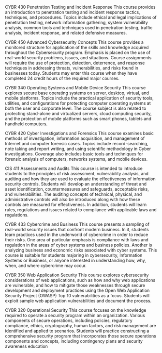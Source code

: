 CYBR 430
Penetration Testing and Incident Response
This course provides an introduction to penetration testing and incident response tactics, techniques, and procedures. Topics include ethical and legal implications of penetration testing, network information gathering, system vulnerability analysis, common tools and techniques used in penetration testing, traffic analysis, incident response, and related defensive measures.

CYBR 450
Advanced Cybersecurity Concepts
This course provides a monitored structure for application of the skills and knowledge acquired throughout the Cybersecurity program. Emphasis is placed on the use of real-world security problems, issues, and situations. Course assignments will require the use of protection, detection, deterrence, and response techniques in addressing threats, vulnerabilities, and risks found in businesses today. Students may enter this course when they have completed 24 credit hours of the required major courses.

CYBR 340
Operating Systems and Mobile Device Security
This course explores secure base operating systems on server, desktop, virtual, and mobile platforms. Topics include the practical application of security tools, utilities, and configurations for protecting computer operating systems at both the user and corporate level. The course subject is also related to protecting stand-alone and virtualized servers, cloud computing security, and the protection of mobile platforms such as smart phones, tablets and handheld computers.

CYBR 420
Cyber Investigations and Forensics
This course examines basic methods of investigation, information acquisition, and management of Internet and computer forensic cases. Topics include record-searching, note taking and report writing, and using scientific methodology in Cyber investigations. Coverage also includes basic tools and techniques for forensic analysis of computers, networks systems, and mobile devices.

CIS 411
Assessments and Audits
This course is intended to introduce students to the principles of risk assessment, vulnerability analysis, and auditing and how they are used to evaluate the effectiveness of information security controls. Students will develop an understanding of threat and asset identification, countermeasures and safeguards, acceptable risks, and vulnerabilities. The auditing concepts of technical, physical, and administrative controls will also be introduced along with how these controls are measured for effectiveness. In addition, students will learn rules, regulations and issues related to compliance with applicable laws and regulations.

CYBR 433
Cybercrime and Business
This course presents a sampling of real-world security issues that confront modern business. In it, students learn practices used in the underworld of cybercrime in order to reduce their risks. One area of particular emphasis is compliance with laws and regulation in the areas of cyber systems and business policies. Another is analyzing business and economic risks associated with cyber systems. This course is suitable for students majoring in cybersecurity, Information Systems or Business, or anyone interested in understanding how, why, when, and where cybercrime may occur.

CYBR 350
Web Application Security
This course explores cybersecurity considerations of web applications, such as how and why web applications are vulnerable, and how to mitigate those weaknesses through secure development and deployment practices using the Open Web Application Security Project (OWASP) Top 10 vulnerabilities as a focus. Students will exploit sample web application vulnerabilities and document the process. 

CYBR 320
Operational Security
This course focuses on the knowledge required to operate a security program within an organization. Various components of secure operations, including policies, regulatory compliance, ethics, cryptography, human factors, and risk management are identified and applied to scenarios. Students will practice constructing a comprehensive security program that incorporates those secure operations components and concepts, including contingency plans and security awareness education
